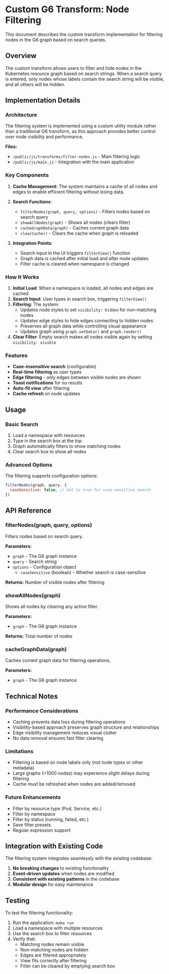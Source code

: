 # Custom G6 Transform: Node Filtering

This document describes the custom transform implementation for filtering nodes in the G6 graph based on search queries.

## Overview

The custom transform allows users to filter and hide nodes in the Kubernetes resource graph based on search strings. When a search query is entered, only nodes whose labels contain the search string will be visible, and all others will be hidden.

## Implementation Details

### Architecture

The filtering system is implemented using a custom utility module rather than a traditional G6 transform, as this approach provides better control over node visibility and performance.

**Files:**

- `/public/js/transforms/filter-nodes.js` - Main filtering logic
- `/public/js/main.js` - Integration with the main application

### Key Components

1. **Cache Management**: The system maintains a cache of all nodes and edges to enable efficient filtering without losing data.

2. **Search Functions**:

   - `filterNodes(graph, query, options)` - Filters nodes based on search query
   - `showAllNodes(graph)` - Shows all nodes (clears filter)
   - `cacheGraphData(graph)` - Caches current graph data
   - `clearCache()` - Clears the cache when graph is reloaded

3. **Integration Points**:
   - Search input in the UI triggers `filterView()` function
   - Graph data is cached after initial load and after node updates
   - Filter cache is cleared when namespace is changed

### How It Works

1. **Initial Load**: When a namespace is loaded, all nodes and edges are cached
2. **Search Input**: User types in search box, triggering `filterView()`
3. **Filtering**: The system:
   - Updates node styles to set `visibility: hidden` for non-matching nodes
   - Updates edge styles to hide edges connecting to hidden nodes
   - Preserves all graph data while controlling visual appearance
   - Updates graph using `graph.setData()` and `graph.render()`
4. **Clear Filter**: Empty search makes all nodes visible again by setting `visibility: visible`

### Features

- **Case-insensitive search** (configurable)
- **Real-time filtering** as user types
- **Edge filtering** - only edges between visible nodes are shown
- **Toast notifications** for no results
- **Auto-fit view** after filtering
- **Cache refresh** on node updates

## Usage

### Basic Search

1. Load a namespace with resources
2. Type in the search box at the top
3. Graph automatically filters to show matching nodes
4. Clear search box to show all nodes

### Advanced Options

The filtering supports configuration options:

```javascript
filterNodes(graph, query, {
  caseSensitive: false, // Set to true for case-sensitive search
})
```

## API Reference

### filterNodes(graph, query, options)

Filters nodes based on search query.

**Parameters:**

- `graph` - The G6 graph instance
- `query` - Search string
- `options` - Configuration object
  - `caseSensitive` (boolean) - Whether search is case-sensitive

**Returns:** Number of visible nodes after filtering

### showAllNodes(graph)

Shows all nodes by clearing any active filter.

**Parameters:**

- `graph` - The G6 graph instance

**Returns:** Total number of nodes

### cacheGraphData(graph)

Caches current graph data for filtering operations.

**Parameters:**

- `graph` - The G6 graph instance

## Technical Notes

### Performance Considerations

- Caching prevents data loss during filtering operations
- Visibility-based approach preserves graph structure and relationships
- Edge visibility management reduces visual clutter
- No data removal ensures fast filter clearing

### Limitations

- Filtering is based on node labels only (not node types or other metadata)
- Large graphs (>1000 nodes) may experience slight delays during filtering
- Cache must be refreshed when nodes are added/removed

### Future Enhancements

- Filter by resource type (Pod, Service, etc.)
- Filter by namespace
- Filter by status (running, failed, etc.)
- Save filter presets
- Regular expression support

## Integration with Existing Code

The filtering system integrates seamlessly with the existing codebase:

1. **No breaking changes** to existing functionality
2. **Event-driven updates** when nodes are modified
3. **Consistent with existing patterns** in the codebase
4. **Modular design** for easy maintenance

## Testing

To test the filtering functionality:

1. Run the application: `make run`
2. Load a namespace with multiple resources
3. Use the search box to filter resources
4. Verify that:
   - Matching nodes remain visible
   - Non-matching nodes are hidden
   - Edges are filtered appropriately
   - View fits correctly after filtering
   - Filter can be cleared by emptying search box
